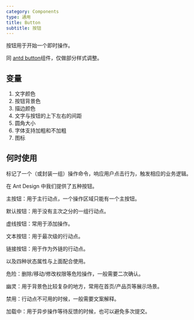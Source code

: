 ```yaml
---
category: Components
type: 通用
title: Button
subtitle: 按钮
---
```


按钮用于开始一个即时操作。

同 [antd button](https://ant.design/components/button-cn/)组件，仅做部分样式调整。

## 变量

1. 文字颜色
2. 按钮背景色
3. 描边颜色
4. 文字与按钮的上下左右的间距
5. 圆角大小
6. 字体支持加粗和不加粗
7. 图标

## 何时使用

标记了一个（或封装一组）操作命令，响应用户点击行为，触发相应的业务逻辑。

在 Ant Design 中我们提供了五种按钮。

主按钮：用于主行动点，一个操作区域只能有一个主按钮。

默认按钮：用于没有主次之分的一组行动点。

虚线按钮：常用于添加操作。

文本按钮：用于最次级的行动点。

链接按钮：用于作为外链的行动点。

以及四种状态属性与上面配合使用。

危险：删除/移动/修改权限等危险操作，一般需要二次确认。

幽灵：用于背景色比较复杂的地方，常用在首页/产品页等展示场景。

禁用：行动点不可用的时候，一般需要文案解释。

加载中：用于异步操作等待反馈的时候，也可以避免多次提交。

<style>
[id^="components-button-demo-"] .ant-btn {
  margin-right: 8px;
  margin-bottom: 12px;
}
[id^="components-button-demo-"] .ant-btn-group > .ant-btn {
  margin-right: 0;
}
</style>
